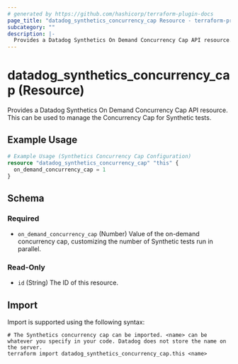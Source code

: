 ```yaml
---
# generated by https://github.com/hashicorp/terraform-plugin-docs
page_title: "datadog_synthetics_concurrency_cap Resource - terraform-provider-datadog"
subcategory: ""
description: |-
  Provides a Datadog Synthetics On Demand Concurrency Cap API resource. This can be used to manage the Concurrency Cap for Synthetic tests.
---
```


# datadog_synthetics_concurrency_cap (Resource)

Provides a Datadog Synthetics On Demand Concurrency Cap API resource. This can be used to manage the Concurrency Cap for Synthetic tests.

## Example Usage

```terraform
# Example Usage (Synthetics Concurrency Cap Configuration)
resource "datadog_synthetics_concurrency_cap" "this" {
  on_demand_concurrency_cap = 1
}
```

<!-- schema generated by tfplugindocs -->
## Schema

### Required

- `on_demand_concurrency_cap` (Number) Value of the on-demand concurrency cap, customizing the number of Synthetic tests run in parallel.

### Read-Only

- `id` (String) The ID of this resource.

## Import

Import is supported using the following syntax:

```shell
# The Synthetics concurrency cap can be imported. <name> can be whatever you specify in your code. Datadog does not store the name on the server.
terraform import datadog_synthetics_concurrency_cap.this <name>
```
